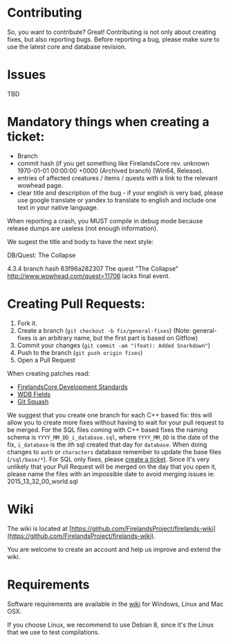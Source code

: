 # Contributing

So, you want to contribute? Great!
Contributing is not only about creating fixes, but also reporting bugs. Before reporting a bug, please make sure to use the latest core and database revision.

# Issues

TBD

# Mandatory things when creating a ticket:

-   Branch
-   commit hash (if you get something like FirelandsCore rev. unknown 1970-01-01 00:00:00 +0000 (Archived branch) (Win64, Release).
-   entries of affected creatures / items / quests with a link to the relevant wowhead page.
-   clear title and description of the bug - if your english is very bad, please use google translate or yandex to translate to english and include one text in your native language.

When reporting a crash, you MUST compile in debug mode because release dumps are useless (not enough information).

We sugest the title and body to have the next style:

DB/Quest: The Collapse

4.3.4 branch
hash 63f96a282307
The quest "The Collapse" http://www.wowhead.com/quest=11706 lacks final event.

# Creating Pull Requests:

1. Fork it.
2. Create a branch (`git checkout -b fix/general-fixes`) (Note: general-fixes is an arbitrary name, but the first part is based on Gitflow)
3. Commit your changes (`git commit -am "(feat): Added Snarkdown"`)
4. Push to the branch (`git push origin fixes`)
5. Open a Pull Request

When creating patches read:

-   [FirelandsCore Development Standards](TBD)
-   [WDB Fields](TBD)
-   [Git Squash](TBD)

We suggest that you create one branch for each C++ based fix: this will allow you to create more fixes without having to wait for your pull request to be merged.
For the SQL files coming with C++ based fixes the naming schema is `YYYY_MM_DD_i_database.sql`, where `YYYY_MM_DD` is the date of the fix, `i_database` is the _ith_ sql created that day for `database`.
When doing changes to `auth` or `characters` database remember to update the base files (`/sql/base/*`).
For SQL only fixes, please [create a ticket](TBD).
Since it's very unlikely that your Pull Request will be merged on the day that you open it, please name the files with an impossible date to avoid merging issues ie: 2015_13_32_00_world.sql

# Wiki

The wiki is located at [https://github.com/FirelandsProject/firelands-wiki](https://github.com/FirelandsProject/firelands-wiki).

You are welcome to create an account and help us improve and extend the wiki.

# Requirements

Software requirements are available in the [wiki](https://github.com/FirelandsProject/firelands-wiki) for
Windows, Linux and Mac OSX.

If you choose Linux, we recommend to use Debian 8, since it's the Linux that we use to test compilations.
